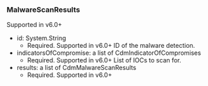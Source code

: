### MalwareScanResults
Supported in v6.0+

- id: System.String
  - Required. Supported in v6.0+
  ID of the malware detection.
- indicatorsOfCompromise: a list of CdmIndicatorOfCompromises
  - Required. Supported in v6.0+
  List of IOCs to scan for.
- results: a list of CdmMalwareScanResults
  - Required. Supported in v6.0+
